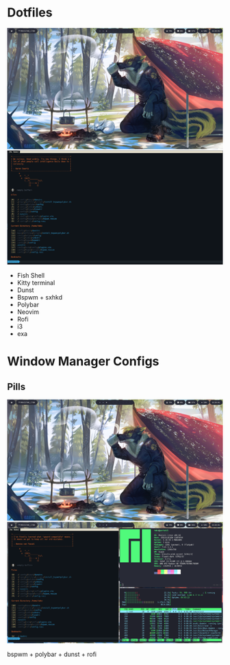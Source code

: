 # Dotfiles


<img src="assets/pills1.png">
<img src="assets/neovim.png">



- Fish Shell
- Kitty terminal
- Dunst
- Bspwm + sxhkd
- Polybar
- Neovim
- Rofi
- i3
- exa

# Window Manager Configs
## Pills
<img src="assets/pills1.png">
<img src="assets/pills2.png">

bspwm + polybar + dunst + rofi